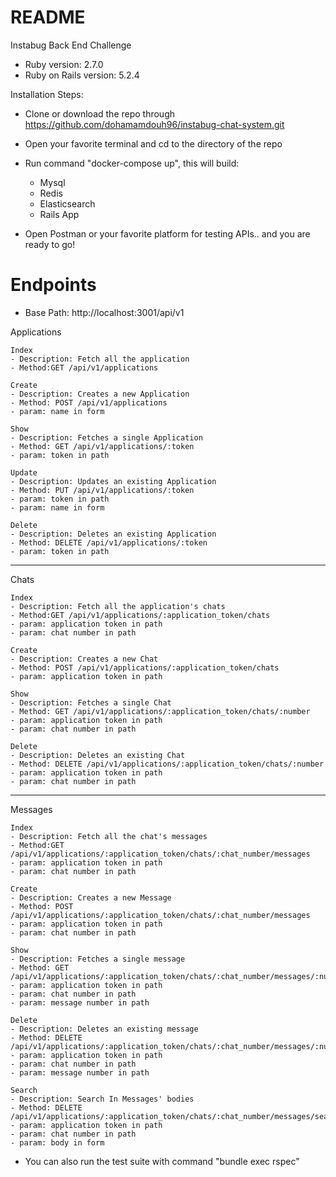 # README

Instabug Back End Challenge

* Ruby version: 2.7.0
* Ruby on Rails version: 5.2.4

Installation Steps: 

* Clone or download the repo through https://github.com/dohamamdouh96/instabug-chat-system.git
* Open your favorite terminal and cd to the directory of the repo
* Run command "docker-compose up", this will build:  
  - Mysql
  - Redis
  - Elasticsearch
  - Rails App

* Open Postman or your favorite platform for testing APIs.. and you are ready to go!

# Endpoints 
  - Base Path: http://localhost:3001/api/v1

  Applications 
  
    Index
    - Description: Fetch all the application
    - Method:GET /api/v1/applications
    
    Create 
    - Description: Creates a new Application
    - Method: POST /api/v1/applications
    - param: name in form 
    
    Show
    - Description: Fetches a single Application
    - Method: GET /api/v1/applications/:token
    - param: token in path 

    Update
    - Description: Updates an existing Application
    - Method: PUT /api/v1/applications/:token
    - param: token in path
    - param: name in form
    
    Delete
    - Description: Deletes an existing Application
    - Method: DELETE /api/v1/applications/:token
    - param: token in path

***********************************************************

 Chats 
    
    Index
    - Description: Fetch all the application's chats
    - Method:GET /api/v1/applications/:application_token/chats
    - param: application token in path
    - param: chat number in path
    
    Create
    - Description: Creates a new Chat
    - Method: POST /api/v1/applications/:application_token/chats
    - param: application token in path 
    
    Show
    - Description: Fetches a single Chat
    - Method: GET /api/v1/applications/:application_token/chats/:number
    - param: application token in path
    - param: chat number in path

    Delete
    - Description: Deletes an existing Chat
    - Method: DELETE /api/v1/applications/:application_token/chats/:number
    - param: application token in path
    - param: chat number in path


***********************************************************

 Messages 
    
    Index
    - Description: Fetch all the chat's messages
    - Method:GET /api/v1/applications/:application_token/chats/:chat_number/messages
    - param: application token in path
    - param: chat number in path
    
    Create
    - Description: Creates a new Message
    - Method: POST /api/v1/applications/:application_token/chats/:chat_number/messages
    - param: application token in path
    - param: chat number in path
    
    Show
    - Description: Fetches a single message
    - Method: GET /api/v1/applications/:application_token/chats/:chat_number/messages/:number
    - param: application token in path
    - param: chat number in path
    - param: message number in path

    Delete
    - Description: Deletes an existing message
    - Method: DELETE /api/v1/applications/:application_token/chats/:chat_number/messages/:number
    - param: application token in path
    - param: chat number in path
    - param: message number in path
    
    Search
    - Description: Search In Messages' bodies
    - Method: DELETE /api/v1/applications/:application_token/chats/:chat_number/messages/search
    - param: application token in path
    - param: chat number in path
    - param: body in form

* You can also run the test suite with command "bundle exec rspec"
